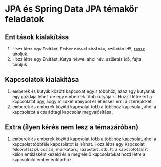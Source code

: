 
# JPA és Spring Data JPA témakőr feladatok

## Entitások kialakítása

1. Hozz létre egy Entitást, Ember névvel ahol név, születés idő, [rassz](https://hu.wikipedia.org/wiki/Nagyrassz) tároljuk.
2. Hozz létre egy Entitást, Kutya névvel ahol név, születés idő, fajta tároljuk.

## Kapcsolatok kialakítása

1. emberek és kutyák közötti kapcsolat egy a többhöz, azaz egy kutyának
egy gazdája lehet, de egy embernek több kutyája is. Hozzd létre ezt a kapcsolatot
úgy, hogy mindkét irányből el lehessen érni a szereplőket.
1. emberek és emberek közötti kapcsolat több a többhöz kapcsolat,
ahol a kapcsolatot a családtagi kapcsolat megvalósítása.

## Extra (ílyen kérés nem lesz a témazáróban)

1. emberek és emberek közötti kapcsolat több a többhöz kapcsolat,
ahol a kapcsolat többféle kapcsolatot is leírhat. Hozz létre egy
Kapcsolat felsorolást pl. család, munkatárs, házastárs, stb.
Itt a kapcsolótáblát külön entitásként kezeld és a megfelelő kapcsolatokat
hozd létre a kapcsolódó ember entitáshoz.
